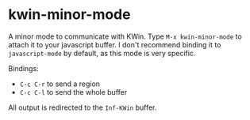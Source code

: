 kwin-minor-mode
===============

A minor mode to communicate with KWin. Type `M-x kwin-minor-mode` to
attach it to your javascript buffer. I don't recommend binding it to
`javascript-mode` by default, as this mode is very specific.

Bindings:

- `C-c C-r` to send a region
- `C-c C-l` to send the whole buffer

All output is redirected to the `Inf-KWin` buffer.
